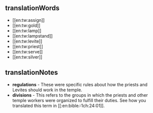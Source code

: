 ## translationWords

* [[en:tw:assign]]
* [[en:tw:gold]]
* [[en:tw:lamp]]
* [[en:tw:lampstand]]
* [[en:tw:levite]]
* [[en:tw:priest]]
* [[en:tw:serve]]
* [[en:tw:silver]]

## translationNotes

* **regulations** - These were specific rules about how the priests and Levites should work in the temple.
* **divisions** - This refers to the groups in which the priests and other temple workers were organized to fulfill their duties. See how you translated this term in [[:en:bible:notes:1ch:24:01]].
